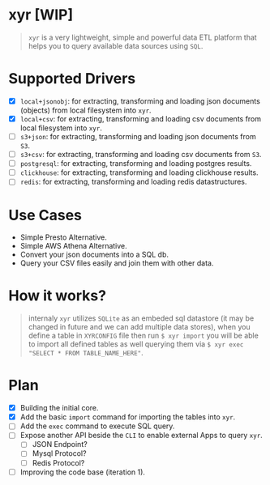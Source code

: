 xyr [WIP]
=========
> `xyr` is a very lightweight, simple and powerful data ETL platform that helps you to query available data sources using `SQL`.

Supported Drivers
=================
- [x] `local+jsonobj`: for extracting, transforming and loading json documents (objects) from local filesystem into `xyr`.
- [x] `local+csv`: for extracting, transforming and loading csv documents from local filesystem into `xyr`.
- [ ] `s3+json`: for extracting, transforming and loading json documents from `S3`.
- [ ] `s3+csv`: for extracting, transforming and loading csv documents from `S3`.
- [ ] `postgresql`: for extracting, transforming and loading postgres results.
- [ ] `clickhouse`: for extracting, transforming and loading clickhouse results.
- [ ] `redis`: for extracting, transforming and loading redis datastructures.

Use Cases
=========
- Simple Presto Alternative.
- Simple AWS Athena Alternative.
- Convert your json documents into a SQL db.
- Query your CSV files easily and join them with other data.

How it works?
=============
> internaly `xyr` utilizes `SQLite` as an embeded sql datastore (it may be changed in future and we can add multiple data stores), when you define a table in `XYRCONFIG` file then run `$ xyr import` you will be able to import all defined tables as well querying them via `$ xyr exec "SELECT * FROM TABLE_NAME_HERE"`.

Plan
====
- [x] Building the initial core.
- [x] Add the basic `import` command for importing the tables into `xyr`.
- [ ] Add the `exec` command to execute SQL query.
- [ ] Expose another API beside the `CLI` to enable external Apps to query `xyr`.
    - [ ] JSON Endpoint?
    - [ ] Mysql Protocol?
    - [ ] Redis Protocol?
- [ ] Improving the code base (iteration 1).
